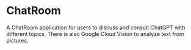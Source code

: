 # ChatRoom
A ChatRoom application for users to discuss and consult ChatGPT with different topics. There is also Google Cloud Vision to analyze text from pictures.

